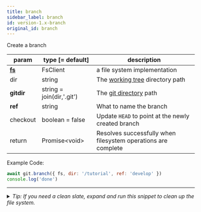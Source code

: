 ```yaml
---
title: branch
sidebar_label: branch
id: version-1.x-branch
original_id: branch
---
```


Create a branch

| param          | type [= default]          | description                                                   |
| -------------- | ------------------------- | ------------------------------------------------------------- |
| [**fs**](./fs) | FsClient                  | a file system implementation                                  |
| dir            | string                    | The [working tree](dir-vs-gitdir.md) directory path           |
| **gitdir**     | string = join(dir,'.git') | The [git directory](dir-vs-gitdir.md) path                    |
| **ref**        | string                    | What to name the branch                                       |
| checkout       | boolean = false           | Update `HEAD` to point at the newly created branch            |
| return         | Promise\<void\>           | Resolves successfully when filesystem operations are complete |

Example Code:

```js live
await git.branch({ fs, dir: '/tutorial', ref: 'develop' })
console.log('done')
```


---

<details>
<summary><i>Tip: If you need a clean slate, expand and run this snippet to clean up the file system.</i></summary>

```js live
window.fs = new LightningFS('fs', { wipe: true })
window.pfs = window.fs.promises
console.log('done')
```
</details>

<script>
(function rewriteEditLink() {
  const el = document.querySelector('a.edit-page-link.button');
  if (el) {
    el.href = 'https://github.com/isomorphic-git/isomorphic-git/edit/main/src/api/branch.js';
  }
})();
</script>